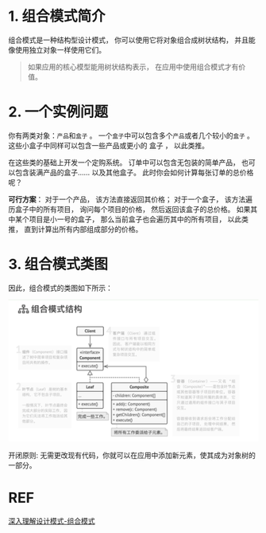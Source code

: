 # 1. 组合模式简介
组合模式是一种结构型设计模式， 你可以使用它将对象组合成树状结构， 并且能像使用独立对象一样使用它们。

> 如果应用的核心模型能用树状结构表示， 在应用中使用组合模式才有价值。

# 2. 一个实例问题
你有两类对象：`产品`和`盒子` 。 一个`盒子`中可以包含多个`产品`或者几个较小的`盒子` 。 
这些小盒子中同样可以包含一些产品或更小的 盒子 ， 以此类推。

在这些类的基础上开发一个定购系统。 订单中可以包含无包装的简单产品， 也可以包含装满产品的盒子…… 以及其他盒子。
此时你会如何计算每张订单的总价格呢？

**可行方案**：
对于一个产品， 该方法直接返回其价格； 对于一个盒子， 该方法遍历盒子中的所有项目， 
询问每个项目的价格， 然后返回该盒子的总价格。 如果其中某个项目是小一号的盒子， 那么当前盒子也会遍历其中的所有项目， 以此类推， 直到计算出所有内部组成部分的价格。

# 3. 组合模式类图
因此，组合模式的类图如下所示：

<div align="center">
	<img alt="Editor" width="800" src="https://github.com/oneCoderMan/javastudy/blob/ec2571c63c937c7641d7fbbbd04116fbefcfea1b/notes/src/main/resources/desiginpattern/pics/composite.png" >
</div>

开闭原则: 无需更改现有代码，你就可以在应用中添加新元素，使其成为对象树的一部分。

# REF
[深入理解设计模式-组合模式](https://refactoringguru.cn/design-patterns/composite)